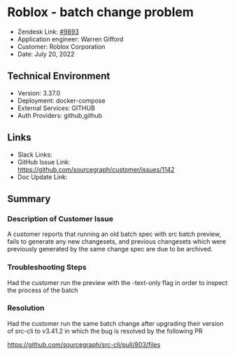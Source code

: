 
# Roblox - batch change problem <!-- Ticket Title  Hint: include keywords to make it searchable -->

- Zendesk Link: [#9893](https://sourcegraph.zendesk.com/agent/tickets/9893)
- Application engineer: Warren Gifford
- Customer: Roblox Corporation <!-- Redact if this contains personally identifying information -->
- Date: July 20, 2022

<!-- Data populated from integration, speak to Ben Gordon or Michael Bali if not working -->
<!-- During Internal team trial, fill missing data manually (we are waiting for all data to sync) -->

## Technical Environment
- Version: 3.37.0​
- Deployment: docker-compose
- External Services: GITHUB
- Auth Providers: github,github


## Links
<!-- Data for application engineer manual entry -->
- Slack Links:
- GitHub Issue Link: https://github.com/sourcegraph/customer/issues/1142
- Doc Update Link:

## Summary
### Description of Customer Issue
A customer reports that running an old batch spec with src batch preview, fails to generate any new changesets, and previous changesets which were previously generated by the same change spec are due to be archived.
### Troubleshooting Steps
Had the customer run the preview with the -text-only flag in order to inspect the process of the batch
### Resolution
Had the customer run the same batch change after upgrading their version of src-cli to v3.41.2 in which the bug is resolved by the following PR

https://github.com/sourcegraph/src-cli/pull/803/files


<!-- Once complete, upload a copy to https://github.com/sourcegraph/support-tools-internal/tree/main/resolved-tickets as a .md file -->
<!-- Name the file 9893.md -->
